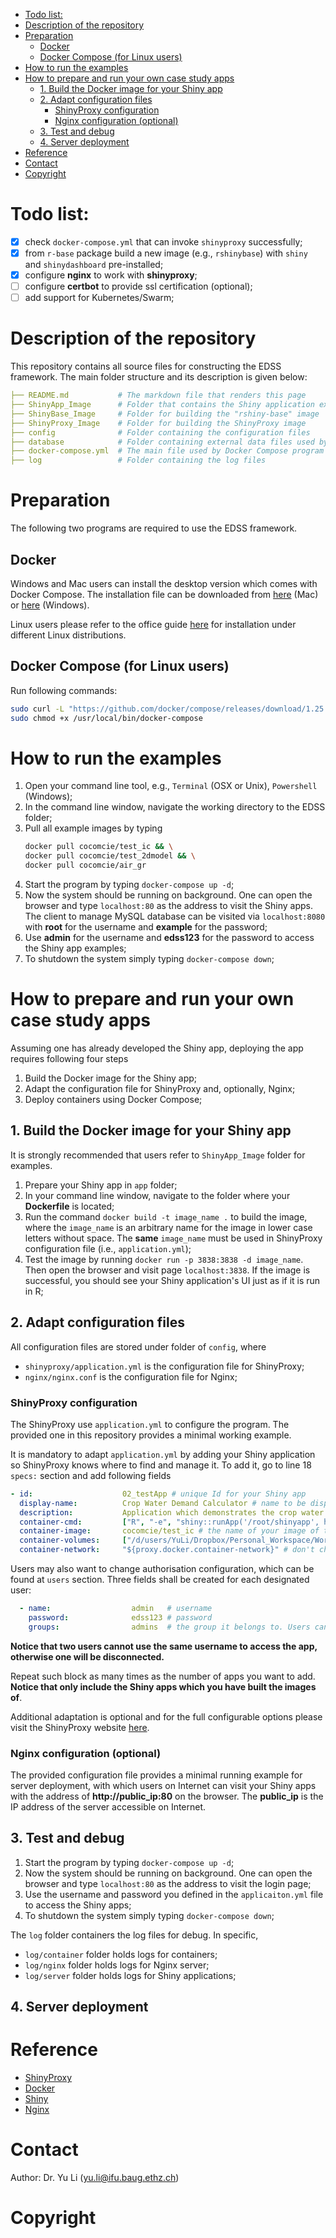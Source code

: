 
<!-- @import "[TOC]" {cmd="toc" depthFrom=1 depthTo=6 orderedList=false} -->
<!-- code_chunk_output -->

- [Todo list:](#todo-list)
- [Description of the repository](#description-of-the-repository)
- [Preparation](#preparation)
  - [Docker](#docker)
  - [Docker Compose (for Linux users)](#docker-compose-for-linux-users)
- [How to run the examples](#how-to-run-the-examples)
- [How to prepare and run your own case study apps](#how-to-prepare-and-run-your-own-case-study-apps)
  - [1. Build the Docker image for your Shiny app](#1-build-the-docker-image-for-your-shiny-app)
  - [2. Adapt configuration files](#2-adapt-configuration-files)
    - [ShinyProxy configuration](#shinyproxy-configuration)
    - [Nginx configuration (optional)](#nginx-configuration-optional)
  - [3. Test and debug](#3-test-and-debug)
  - [4. Server deployment](#4-server-deployment)
- [Reference](#reference)
- [Contact](#contact)
- [Copyright](#copyright)

<!-- /code_chunk_output -->


# Todo list:

- [x] check `docker-compose.yml` that can invoke `shinyproxy` successfully;
- [x] from `r-base` package build a new image (e.g., `rshinybase`) with `shiny` and `shinydashboard` pre-installed;
- [x] configure __nginx__ to work with __shinyproxy__;
- [ ] configure __certbot__ to provide ssl certification (optional);
- [ ] add support for Kubernetes/Swarm;

# Description of the repository

This repository contains all source files for constructing the EDSS framework. The main folder structure and its description is given below:

```yaml
├── README.md           # The markdown file that renders this page
├── ShinyApp_Image      # Folder that contains the Shiny application examples
├── ShinyBase_Image     # Folder for building the "rshiny-base" image
├── ShinyProxy_Image    # Folder for building the ShinyProxy image
├── config              # Folder containing the configuration files
├── database            # Folder containing external data files used by Shiny applications
├── docker-compose.yml  # The main file used by Docker Compose program
├── log                 # Folder containing the log files
```



# Preparation

The following two programs are required to use the EDSS framework.


## Docker
Windows and Mac users can install the desktop version which comes with Docker Compose. The installation file can be downloaded from [here](https://hub.docker.com/editions/community/docker-ce-desktop-mac/) (Mac) or [here](https://hub.docker.com/editions/community/docker-ce-desktop-windows/) (Windows).

Linux users please refer to the office guide [here](https://docs.docker.com/install/linux/docker-ce/centos/) for installation under different Linux distributions.


## Docker Compose (for Linux users)

Run following commands:

```bash
sudo curl -L "https://github.com/docker/compose/releases/download/1.25.4/docker-compose-$(uname -s)-$(uname -m)" -o /usr/local/bin/docker-compose
sudo chmod +x /usr/local/bin/docker-compose
```



# How to run the examples

1. Open your command line tool, e.g., `Terminal` (OSX or Unix), `Powershell` (Windows);
2. In the command line window, navigate the working directory to the EDSS folder;
3. Pull all example images by typing
    ```bash
    docker pull cocomcie/test_ic && \
    docker pull cocomcie/test_2dmodel && \
    docker pull cocomcie/air_gr
    ```
4. Start the program by typing `docker-compose up -d`;
5. Now the system should be running on background. One can open the browser and type `localhost:80` as the address to visit the Shiny apps. The client to manage MySQL database can be visited via `localhost:8080` with **root** for the username and **example** for the password;
6. Use __admin__ for the username and __edss123__ for the password to access the Shiny app examples;
7. To shutdown the system simply typing `docker-compose down`;

# How to prepare and run your own case study apps

Assuming one has already developed the Shiny app, deploying the app requires following four steps

1. Build the Docker image for the Shiny app;
2. Adapt the configuration file for ShinyProxy and, optionally, Nginx;
3. Deploy containers using Docker Compose;

## 1. Build the Docker image for your Shiny app

It is strongly recommended that users refer to `ShinyApp_Image` folder for examples.

1. Prepare your Shiny app in `app` folder;
3. In your command line window, navigate to the folder where your __Dockerfile__ is located;
4. Run the command `docker build -t image_name .` to build the image, where the `image_name` is an arbitrary name for the image in lower case letters without space. The __same__ `image_name` must be used in ShinyProxy configuration file (i.e., `application.yml`);
5. Test the image by running `docker run -p 3838:3838 -d image_name`. Then open the browser and visit page `localhost:3838`. If the image is successful, you should see your Shiny application's UI just as if it is run in R;


## 2. Adapt configuration files

All configuration files are stored under folder of `config`, where

- `shinyproxy/application.yml` is the configuration file for ShinyProxy;
- `nginx/nginx.conf` is the configuration file for Nginx;


### ShinyProxy configuration

The ShinyProxy use `application.yml` to configure the program. The provided one in this repository provides a minimal working example.

It is mandatory to adapt `application.yml` by adding your Shiny application so ShinyProxy knows where to find and manage it. To add it, go to line 18 `specs:` section and add following fields
```yaml
- id:                    02_testApp # unique Id for your Shiny app
  display-name:          Crop Water Demand Calculator # name to be displayed on the main page of the ShinyProxy
  description:           Application which demonstrates the crop water model in a dashboard layout # description of the applicaiton
  container-cmd:         ["R", "-e", "shiny::runApp('/root/shinyapp', host='0.0.0.0', port=3838)"] # don't change it
  container-image:       cocomcie/test_ic # the name of your image of the Shiny app
  container-volumes:     ["/d/users/YuLi/Dropbox/Personal_Workspace/Workspace/03Small_Projects/15EDSS_dev_framework/database/test_db.sqlite:/root/shinyapp/R_data/module_db/test_db.sqlite" ] # (optional) attach external data volume to the app
  container-network:     "${proxy.docker.container-network}" # don't change
```

Users may also want to change authorisation configuration, which can be found at `users` section. Three fields shall be created for each designated user:

```yaml
  - name:                  admin   # username
    password:              edss123 # password
    groups:                admins  # the group it belongs to. Users can define different users to give them limited access to some Shiny apps.
```  

**Notice that two users cannot use the same username to access the app, otherwise one will be disconnected.**

Repeat such block as many times as the number of apps you want to add. **Notice that only include the Shiny apps which you have built the images of**.

Additional adaptation is optional and for the full configurable options please visit the ShinyProxy website [here](https://www.shinyproxy.io/configuration/).

### Nginx configuration (optional)

The provided configuration file provides a minimal running example for server deployment, with which users on Internet can visit your Shiny apps with the address of **http://public_ip:80** on the browser. The __public_ip__ is the IP address of the server accessible on Internet.

## 3. Test and debug


1. Start the program by typing `docker-compose up -d`;
2. Now the system should be running on background. One can open the browser and type `localhost:80` as the address to visit the login page;
3. Use the username and password you defined in the `applicaiton.yml` file to access the Shiny apps;
4. To shutdown the system simply typing `docker-compose down`;

The `log` folder containers the log files for debug. In specific,

* `log/container` folder holds logs for containers;
* `log/nginx` folder holds logs for Nginx server;
* `log/server` folder holds logs for Shiny applications;

## 4. Server deployment



# Reference

- [ShinyProxy](https://www.shinyproxy.io/)
- [Docker](https://docs.docker.com/)
- [Shiny](https://shiny.rstudio.com/reference/shiny/)
- [Nginx](https://docs.nginx.com/nginx/admin-guide/basic-functionality/managing-configuration-files/)


# Contact

Author: Dr. Yu Li (yu.li@ifu.baug.ethz.ch)

# Copyright
